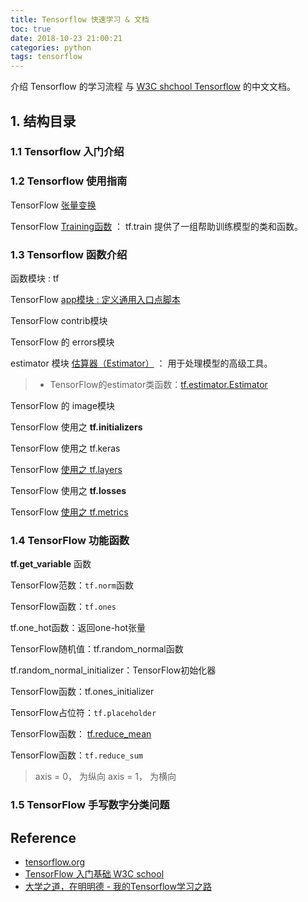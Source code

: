 ```yaml
---
title: Tensorflow 快速学习 & 文档
toc: true
date: 2018-10-23 21:00:21
categories: python
tags: tensorflow
---
```


介绍 Tensorflow 的学习流程 与 [W3C shchool Tensorflow][2] 的中文文档。

<!-- more -->

## 1. 结构目录

### 1.1 Tensorflow 入门介绍

### 1.2 Tensorflow 使用指南

TensorFlow [张量变换](https://www.w3cschool.cn/tensorflow_python/tensorflow_python-85v22c69.html)

TensorFlow [Training函数](https://www.w3cschool.cn/tensorflow_python/tensorflow_python-y6p82c6e.html) ： tf.train 提供了一组帮助训练模型的类和函数。

### 1.3 Tensorflow 函数介绍

函数模块 : tf

TensorFlow [app模块 : 定义通用入口点脚本](https://www.w3cschool.cn/tensorflow_python/tensorflow_python-58lx2coj.html)

TensorFlow contrib模块

TensorFlow 的 errors模块

estimator 模块 [估算器（Estimator）](https://www.w3cschool.cn/tensorflow_python/tensorflow_python-xp3r2dl5.html) ： 用于处理模型的高级工具。

> - TensorFlow的estimator类函数：[tf.estimator.Estimator](https://www.w3cschool.cn/tensorflow_python/tensorflow_python-hd9a2oyb.html)

TensorFlow 的 image模块

TensorFlow 使用之 **tf.initializers**

TensorFlow 使用之 tf.keras

TensorFlow [使用之 tf.layers](https://www.w3cschool.cn/tensorflow_python/tensorflow_python-59ay2s9i.html)

TensorFlow 使用之 **tf.losses**

TensorFlow [使用之 tf.metrics](https://www.w3cschool.cn/tensorflow_python/tensorflow_python-ke8y2yhg.html)

### 1.4 TensorFlow 功能函数

**tf.get_variable** 函数

TensorFlow范数：`tf.norm`函数

TensorFlow函数：`tf.ones`

tf.one_hot函数：返回one-hot张量

TensorFlow随机值：tf.random_normal函数

tf.random_normal_initializer：TensorFlow初始化器

TensorFlow函数：tf.ones_initializer

TensorFlow占位符：`tf.placeholder`

TensorFlow函数： [tf.reduce_mean](https://www.w3cschool.cn/tensorflow_python/tensorflow_python-hckq2htb.html)

TensorFlow函数：`tf.reduce_sum`

> axis = 0， 为纵向
> axis = 1， 为横向

### 1.5 TensorFlow 手写数字分类问题


[0]: /2018/10/04/tensorflow-doc/
[1p]: /2018/01/22/tensorflow-1-1-why/
[2p]: https://blog.csdn.net/mzpmzk/article/details/78636127
[3p]: https://blog.csdn.net/mzpmzk/article/details/78636137

## Reference

- [tensorflow.org][1]
- [TensorFlow 入门基础 W3C school][2]
- [大学之道，在明明德 - 我的Tensorflow学习之路][3]

[1]: https://www.tensorflow.org/
[2]: https://www.w3cschool.cn/tensorflow_python/tensorflow_python-bm7y28si.html
[3]: https://blog.csdn.net/jerr__y/article/category/6747409
